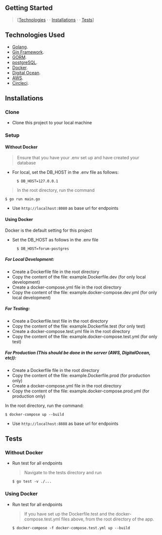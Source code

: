 ## Getting Started

> [[Technologies](#technologies-used) &middot;  &middot; [Installations](#installations) &middot; &middot; [Tests](#tests)]


## Technologies Used

[golang]: (https://golang.org)

- [Golang](https://golang.org).
- [Gin Framework](https://github.com/gin-gonic/gin).
- [GORM](http://gorm.io).
- [postgreSQL](https://www.postgresql.org).
- [Docker](https://www.docker.com/).
- [Digital Ocean](https://www.digitalocean.com).
- [AWS](https://aws.amazon.com).
- [Circleci](https://circleci.com).



## Installations

### Clone

- Clone this project to your local machine


### Setup

  #### Without Docker

  > Ensure that you have your .env set up and have created your database
  - For local, set the DB_HOST in the .env file as follows:
    ```shell
      $ DB_HOST=127.0.0.1
    ```           
  > In the root directory, run the command
  ```shell
  $ go run main.go
  ```
  - Use `http://localhost:8080` as base url for endpoints


 #### Using Docker

  Docker is the default setting for this project

  - Set the DB_HOST as follows in the .env file
    ```shell
      $ DB_HOST=forum-postgres 
    ```    
  ##### For Local Development:
  - Create a Dockerfile file in the root directory
  - Copy the content of the file: example.Dockerfile.dev (for only local development)
  - Create a docker-compose.yml file in the root directory
  - Copy the content of the file: example.docker-compose.dev.yml (for only local development)

  ##### For Testing:
  - Create a Dockerfile.test file in the root directory
  - Copy the content of the file: example.Dockerfile.test (for only test)
  - Create a docker-compose.test.yml file in the root directory
  - Copy the content of the file: example.docker-compose.test.yml (for only test)
  
  ##### For Production (This should be done in the server (AWS, DigitalOcean, etc)):
  - Create a Dockerfile file in the root directory
  - Copy the content of the file: example.Dockerfile.prod (for production only)
  - Create a docker-compose.yml file in the root directory
  - Copy the content of the file: example.docker-compose.prod.yml (for production only)

  
  In the root directory, run the command:
  ```shell
  $ docker-compose up --build
  ```
  - Use `http://localhost:8888` as base url for endpoints



## Tests

  ### Without Docker

  - Run test for all endpoints
    > Navigate to the tests directory and run
    ```shell
    $ go test -v ./...
    ```

  ### Using Docker

- Run test for all endpoints
  > If you have set up the Dockerfile.test and the docker-compose.test.yml files above, from the root directory of the app.
  ```shell
  $ docker-compose -f docker-compose.test.yml up --build 
  ```
